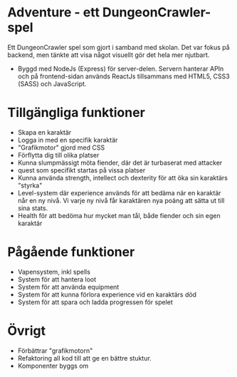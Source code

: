 # Adventure - ett DungeonCrawler-spel
Ett DungeonCrawler spel som gjort i samband med skolan. Det var fokus på backend, men tänkte att visa något visuellt gör det hela mer njutbart.

  * Byggd med NodeJs (Express) för server-delen. Servern hanterar APIn och på frontend-sidan används ReactJs tillsammans med HTML5, CSS3 (SASS) och JavaScript.

# Tillgängliga funktioner
  * Skapa en karaktär
  * Logga in med en specifik karaktär
  * "Grafikmotor" gjord med CSS
  * Förflytta dig till olika platser
  * Kunna slumpmässigt möta fiender, där det är turbaserat med attacker
  * quest som specifikt startas på vissa platser 
  * Kunna använda strength, intellect och dexterity för att öka sin karaktärs "styrka"
  * Level-system där experience används för att bedäma när en karaktär når en ny nivå. Vi varje ny nivå får karaktären nya poäng att sätta ut till sina stats.
  * Health för att bedöma hur mycket man tål, både fiender och sin egen karaktär

# Pågående funktioner
  * Vapensystem, inkl spells
  * System för att hantera loot
  * System för att använda equipment
  * System för att kunna förlora experience vid en karaktärs död
  * System för att spara och ladda progressen för spelet

# Övrigt
  * Förbättrar "grafikmotorn"
  * Refaktoring all kod till att ge en bättre stuktur.
  * Komponenter byggs om
